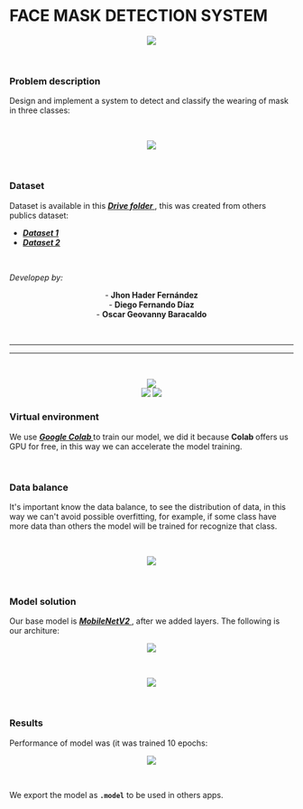 # FACE MASK DETECTION SYSTEM

<p align="center">
    <img src="https://media.giphy.com/media/vFKqnCdLPNOKc/giphy.gif">
</p> 
<br>

<h3>
    <strong> Problem description </strong>
</h3>
<p>
    Design and implement a system to detect and classify the wearing of mask in three classes:
</p>
<br>
<p align="center">
    <img src="https://user-images.githubusercontent.com/45322492/99108518-778d7680-25b5-11eb-8b0f-d1321d60a3b1.PNG">
</p> 
<br>

<h3>
    <strong> Dataset </strong>
</h3>
    <p>
    Dataset is available in this <a href="https://drive.google.com/drive/folders/1gJ8_0LJZj9VtRBueUF0ZXPLFhgEaiCe6?usp=sharing"><strong><i> Drive folder </i></strong></a>, this was created from others publics dataset:
    <ul>
      <li><a href="https://github.com/balajisrinivas/Face-Mask-Detection/tree/master/dataset"><strong><i> Dataset 1 </i></strong></a></li>
      <li><a href="https://github.com/cabani/MaskedFace-Net"><strong><i> Dataset 2 </i></strong></a></li>
    </ul>
</p>
<br>

<i> Developep by: </i> <br>
<p align="center">
- <strong> Jhon Hader Fernández </strong> <br>
- <strong> Diego Fernando Díaz </strong> <br>
- <strong> Oscar Geovanny Baracaldo </strong> <br>
</p>
<br>

---
---
<br>

<p align="center">
    <img src="http://ForTheBadge.com/images/badges/made-with-python.svg"><br>
    <img src="https://img.shields.io/badge/Trained in-Google Colab-magenta.svg">
    <img src="https://img.shields.io/badge/On device-GPU-green.svg">
</p>

<h3>
    <strong> Virtual environment </strong>
</h3>
<p>
    We use <a href="https://colab.research.google.com/notebooks/welcome.ipynb?hl=es-419"><strong><i> Google Colab </i></strong></a> to train our model, we did it because <strong> Colab </strong> offers us GPU for free, in this way we can accelerate the model training.
</p>
<br>

<h3>
    <strong> Data balance </strong>
</h3>
<p>
    It's important know the data balance, to see the distribution of data, in this way we can't avoid possible overfitting, for example, if some class have more data than others the model will be trained for recognize that class.
</p>
<br>
<p align="center">
    <img src="https://user-images.githubusercontent.com/45322492/99108755-cfc47880-25b5-11eb-855d-24360e5335ac.png">
</p> <br>

<h3>
    <strong> Model solution </strong>
</h3>
<p>
    Our base model is <a href="https://arxiv.org/pdf/1801.04381.pdf"><strong><i> MobileNetV2 </i></strong></a>, after we added layers. The following is our architure:
</p>
<p align="center">
    <img src="https://user-images.githubusercontent.com/45322492/99108963-1914c800-25b6-11eb-905e-17755f401a92.PNG">
</p> 
<br>
<p align="center">
    <img src="https://user-images.githubusercontent.com/45322492/99109018-2f228880-25b6-11eb-912d-82f6975da512.PNG">
</p> <br>

<h3>
    <strong> Results </strong>
</h3>
<p>
    Performance of model was (it was trained 10 epochs:
</p>
<p align="center">
    <img src="https://user-images.githubusercontent.com/45322492/99108863-f1256480-25b5-11eb-8501-c59e59cee558.png">
</p> 
<br>
<p>
    We export the model as <code><strong>.model</strong></code> to be used in others apps.
</p>
